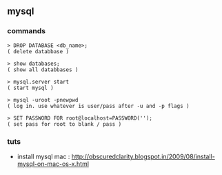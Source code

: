 ## mysql

### commands
```
> DROP DATABASE <db_name>;
( delete databbase )
```
```
> show databases;
( show all databbases )
```
```
> mysql.server start
( start mysql )
```
```
> mysql -uroot -pnewpwd
( log in. use whatever is user/pass after -u and -p flags )
```
```
> SET PASSWORD FOR root@localhost=PASSWORD('');
( set pass for root to blank / pass )
```
### tuts
- install mysql mac : http://obscuredclarity.blogspot.in/2009/08/install-mysql-on-mac-os-x.html
